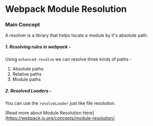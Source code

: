 # Webpack Module Resolution

### Main Concept

A resolver is a library that helps locate a module by it's absolute path.

##### 1. Resolving rules in webpack -

Using `enhanced-resolve` we can resolve three kinds of paths -
1. Absolute paths
2. Relative paths
3. Module paths

##### 2. Resolved Loaders -

You can use the `resolveLoader` just like file resolution.

[Read more about Module Resolution Here](https://webpack.js.org/concepts/module-resolution/.
